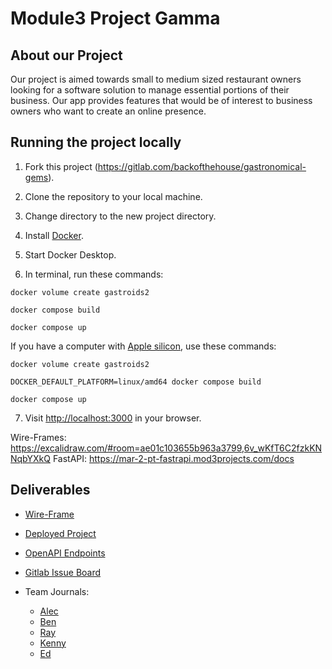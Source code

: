 # Module3 Project Gamma

## About our Project

Our project is aimed towards small to medium sized restaurant owners looking for a software solution to manage essential portions of their business. Our app provides features that would be of interest to business owners who want to create an online presence.

## Running the project locally

1. Fork this project (https://gitlab.com/backofthehouse/gastronomical-gems).

2. Clone the repository to your local machine.

3. Change directory to the new project directory.

4. Install [Docker](https://www.docker.com/products/docker-desktop/).

5. Start Docker Desktop.

6. In terminal, run these commands:

```
docker volume create gastroids2

docker compose build

docker compose up
```
If you have a computer with [Apple silicon](https://support.apple.com/en-us/HT211814), use these commands:
```
docker volume create gastroids2

DOCKER_DEFAULT_PLATFORM=linux/amd64 docker compose build

docker compose up
```

7. Visit [http://localhost:3000](http://localhost:3000) in your browser.

Wire-Frames: https://excalidraw.com/#room=ae01c103655b963a3799,6v_wKfT6C2fzkKNNqbYXkQ
FastAPI: https://mar-2-pt-fastrapi.mod3projects.com/docs

## Deliverables

- [Wire-Frame](docs/wireframe_design.md)

- [Deployed Project](https://backofthehouse.gitlab.io/gastronomical-gems)

- [OpenAPI Endpoints](https://mar-2-pt-fastrapi.mod3projects.com/docs#/)

- [Gitlab Issue Board](https://gitlab.com/backofthehouse/gastronomical-gems/-/issues)

- Team Journals:
  - [Alec](journals/alec_weinstein.MD)
  - [Ben](journals/Benjamin_Ostler.MD)
  - [Ray](journals/Raymond_quach.md)
  - [Kenny](journals/kenny_phung.md)
  - [Ed](journals/ed_lee.md)
